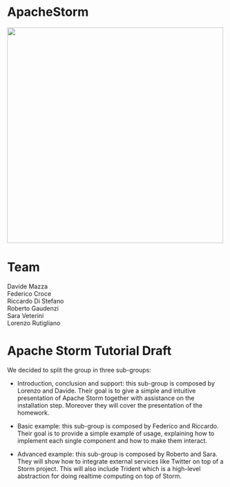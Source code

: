 # ApacheStorm
<img src="http://static1.1.sqspcdn.com/static/f/621062/25513536/1412395455367/storm_logo.png?token=NslSNQIsrb2LkaJn0%2FYPoUHITfI%3D" width="500" heigth="500" /><br>

# Team <br/>
Davide Mazza<br/>
Federico Croce<br/>
Riccardo Di Stefano<br/>
Roberto Gaudenzi<br/>
Sara Veterini<br/>
Lorenzo Rutigliano<br/>


# Apache Storm Tutorial Draft

We decided to split the group in three sub-groups:

- Introduction, conclusion and support:
this sub-group is composed by Lorenzo and Davide. Their goal is to give a simple and intuitive presentation of Apache Storm together with assistance on the installation step. Moreover they will cover the presentation of the homework.

- Basic example:
this sub-group is composed by Federico and Riccardo. Their goal is to provide a simple example of usage, explaining how to implement each single component and how to make them interact.

- Advanced example:
this sub-group is composed by Roberto and Sara. They will show how to integrate external services like Twitter on top of a Storm project. This will also include Trident which is a high-level abstraction for doing realtime computing on top of Storm.
